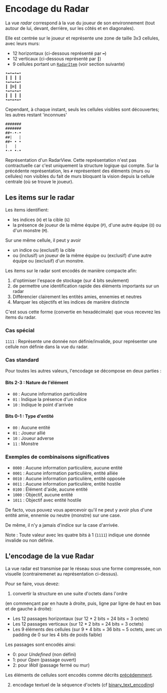 # Encodage du Radar

La vue _radar_ correspond à la vue du joueur de son environnement (tout autour de lui, devant, derrière, sur les côtés
et en diagonales).

Elle est centrée sur le joueur et représente une zone de taille 3x3 cellules, avec leurs murs:

* 12 horizontaux (ci-dessous représenté par `━`)
* 12 verticaux (ci-dessous représenté par `┃`)
* 9 cellules portant un [`RadarItem`](#les-items-sur-le-radar) (voir section suivante)

```
•━•━•━•
┃ ┃ ┃ ┃
•━•━•━•
┃ ┃H┃ ┃
•━•━•━•
┃ ┃ ┃ ┃
•━•━•━•
```

Cependant, à chaque instant, seuls les cellules visibles sont découvertes; les autres restant 'inconnues'

```
#######
#######
##•-•-•
##|   |
##• • •
|   |
•-• •-•
```

Représentation d'un RadarView. Cette représentation n'est pas contractuelle car c'est uniquement la structure logique
qui compte. Sur la précédente représentation, les `#` représentent des éléments (murs ou cellules) non visibles du fait
de murs bloquant la vision depuis la cellule centrale (où se trouve le joueur).

## Les items sur le radar

Les items identifient:

* les indices (`H`) et la cible (`G`)
* la présence de joueur de la même équipe (`P`), d'une autre équipe (`O`) ou d'un monstre (`M`).

Sur une même cellule, il peut y avoir

* un indice ou (exclusif) la cible
* ou (inclusif) un joueur de la même équipe ou (exclusif) d'une autre équipe ou (exclusif) d'un monstre.

Les items sur le radar sont encodés de manière compacte afin:

1. d'optimiser l'espace de stockage (sur 4 bits seulement)
2. de permettre une identification rapide des éléments importants sur un radar
3. Différencier clairement les entités amies, ennemies et neutres
4. Marquer les objectifs et les indices de manière distincte

C'est sous cette forme (convertie en hexadécimale) que vous recevrez les items du radar.

### Cas spécial

`1111` : Représente une donnée non définie/invalide, pour représenter une cellule non définie dans la vue du radar.

### Cas standard

Pour toutes les autres valeurs, l'encodage se décompose en deux parties :

#### Bits 2-3 : Nature de l'élément

- `00` : Aucune information particulière
- `01` : Indique la présence d'un indice
- `10` : Indique le point d'arrivée

#### Bits 0-1 : Type d'entité

- `00` : Aucune entité
- `01` : Joueur allié
- `10` : Joueur adverse
- `11` : Monstre

### Exemples de combinaisons significatives

- `0000` : Aucune information particulière, aucune entité
- `0001` : Aucune information particulière, entité alliée
- `0010` : Aucune information particulière, entité opposée
- `0011` : Aucune information particulière, entité hostile
- `0100` : Élément d'aide, aucune entité
- `1000` : Objectif, aucune entité
- `1011` : Objectif avec entité hostile

De facto, vous pouvez vous apercevoir qu'il ne peut y avoir plus d'une entité amie,
ennemie ou neutre (monstre) sur une case.

De même, il n'y a jamais d'indice sur la case d'arrivée.

Note : Toute valeur avec les quatre bits à 1 (`1111`) indique une donnée invalide ou non définie.

## L'encodage de la vue Radar

La vue radar est transmise par le réseau sous une forme compressée, non visuelle (contrairemenet au représentation
ci-dessus).

Pour se faire, vous devez:

1. convertir la structure en une suite d'octets dans l'ordre

(en commençant par en haute à droite, puis, ligne par ligne de haut en bas et de gauche à droite):

* Les 12 passages horizontaux (sur 12 * 2 bits = 24 bits = 3 octets)
* Les 12 passages verticaux (sur 12 * 2 bits = 24 bits = 3 octets)
* Les 9 éléments des cellules (sur 9 * 4 bits = 36 bits ~ 5 octets, avec un padding de 0 sur les 4 bits de poids faible)

Les passages sont encodés ainsi:

* 0: pour _Undefined_ (non défini)
* 1: pour _Open_ (passage ouvert)
* 2: pour _Wall_ (passage fermé ou mur)

Les éléments de cellules sont encodés comme décrits [précédemment](#les-items-sur-le-radar).

2. encodage textuel de la séquence d'octets (cf [binary_text_encoding](./binary_text.md))
